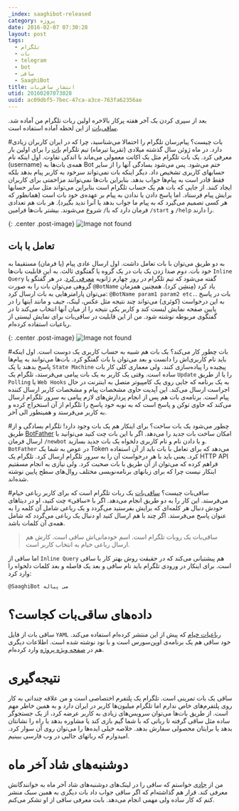 ```yaml
---
_index: saaghibot-released
category: پروژه
date: 2016-02-07 07:30:28
layout: post
tags:
  - تلگرام
  - بات
  - telegram
  - bot
  - ساقی
  - SaaghiBot
title: انتشار ساقی‌بات
utid: 20160207073028
uuid: ac09dbf5-7bec-47ca-a3ce-763fa62356ae
---
```

بعد از سپری کردن یک آخر هفته پرکار بالاخره اولین ربات تلگرام من آماده شد. [ساقی‌بات](https://telegram.me/SaaghiBot) از این لحظه آماده استفاده است.

#بات چیست؟
پیام‌رسان تلگرام را احتمالا می‌شناسید، چرا که در ایران کاربران زیادی دارد. در ماه ژوئن سال گذشته میلادی (تقریبا تیرماه) تیم تلگرام [بات](https://telegram.org/blog/bot-revolution) را برای اولین بار معرفی کرد. یک بات تلگرام مثل یک اکانت معمولی می‌ماند با اندکی تفاوت. اول اینکه نام (username) همه‌ی بات‌ها به Bot ختم می‌شود. پس می‌شود بسادگی آنها را از سایر حسابهای کاربری تشخیص داد. دیگر اینکه بات نمی‌تواند سرخود به کاربر پیام بدهد بلکه فقط قادر است به پیام‌ها جواب بدهد. بنابراین بات‌ها نمی‌توانند مزاحمتی برای کاربران ایجاد کنند. از جایی که بات هم یک حساب تلگرام است بنابراین می‌تواند مثل سایر حسابها برایش پیام فرستاد. اما پاسخ دادن یا ندادن به پیام بر عهده‌ی خود بات است (همانطور که هر کسی تصمیم می‌گیرد که به پیام ما جواب بدهد یا آنرا ندید بگیرد). هر بات هم تعدادی فرمان دارد که با`/` شروع می‌شوند. بیشتر بات‌ها فرامین `/start` و `/help` را دارند.

{: .center .post-image}
![Image not found](assets/pimg/saaghiabout.jpg)

## تعامل با بات
به دو طریق می‌توان با بات تعامل داشت. اول ارسال عادی پیام (یا فرمان) مستقیما به خود بات. دوم صدا زدن یک بات در یک گروه یا گفتگوی ثالث. به این قابلیت بات‌ها `Inline Query` گفته می‌شود که تیم تلگرام در روز چهارم ژانویه [معرفی کرد](https://telegram.org/blog/inline-bots). در هر گفتگو یا گروهی می‌توان بات را به صورت `@BotName` یاد کرد (مِنشِن کرد). همچنین همزمان می‌توان پارامترهایی به بات ارسال کرد: `@BotName param1 param2 etc.`. بات در پاسخ به این درخواست (کوئری) می‌تواند چند نتیجه مثل عکس، لینک، جیف و مانند اینها را در پایین صفحه نمایش لیست کند و کاربر یکی نتیجه را از میان آنها انتخاب می‌کند تا در گفتگوی مربوطه نوشته شود. من از این قابلیت در ساقی‌بات برای نمایش لیستی از رباعیات استفاده کرده‌ام.

{: .center .post-image}
![Image not found](assets/pimg/saaghiquery.jpg)

#بات چطور کار می‌کند؟
یک بات هم شبیه به حساب کاربری یک دوست است. اول اینکه باید نام کاربری‌اش را دانست و بعد می‌توان با بات گفتگو کرد. بات‌ها می‌توانند به پیام‌ها پاسخ بدهند یا یک `State Machine` پیچیده را پیاده‌سازی کنند. ولی معماری کلی کار بات ساده است. وقتی یک کاربر به یک بات پیامی می‌فرستد، تلگرام یک `Update` را یا از طریق `Polling` یا `Web Hooks` به یک برنامه که جایی روی یک کامپیوتر متصل به اینترنت در حال اجراست ارسال می‌کند. این آپدیت حاوی مشخصات پیام و مشخصات کاربر ارسال کننده پیام است. برنامه‌ی بات هم پس از انجام پردازش‌های لازم پیامی به سرور تلگرام ارسال می‌کند که حاوی توکن و پاسخ است که به نوبه خود پاسخ را تلگرام از آن استخراج کرده و به کاربر می‌فرستد و همینطور الی آخر.

#چطور می‌شود یک بات ساخت؟
برای اینکار هم یک بات وجود دارد! تلگرام بسادگی و از طریق [BotFather](https://telegram.me/BotFather) امکان ساخت بات جدید را می‌دهد. اگر با این بات چت کنید می‌توانید با ارسال فرمان `/newbot` و با دادن نام و نام کاربری دلخواه یک بات جدید بسازید. `BotFather` در عوض به شما یک Token می‌دهد که برای تعامل با بات باید از آن استفاده کرد. یعنی باید با هر درخواست آن را به سرور تلگرام ارسال کرد. تلگرام یک HTTP API فراهم کرده که می‌توان از آن طریق با بات صحبت کرد. ولی نیازی به انجام مسقتیم اینکار نیست چرا که برای زبانهای برنامه‌نویسی مختلف روال‌های سطح پایین نوشته شده‌اند.

#ساقی‌بات چیست؟
[ساقی‌بات](http://mehdix.ir/projects/SaaghiBot) یک ربات تلگرام است که برای کاربر رباعی خیام می‌فرستد. این کار را به دو طریق انجام می‌دهد. اگر با «ساقی» چت کنید، او در دیتاهای خودش دنبال هر کلمه‌ای که برایش بفرستید می‌گردد و یک رباعی شامل آن کلمه را به عنوان پاسخ می‌فرستد. اگر چند با هم ارسال کنید او دنبال یک رباعی می‌گردد که شامل همه‌ی آن کلمات باشد.

> ساقی‌بات یک روبات تلگرام است. اسم خودمانی‌اش ساقی است. کارش هم ارسال رباعی خیام به انتخاب کاربر است.

اما ساقی از `Inline Query` هم پیشتبانی می‌کند که در حقیقت روش بهتر کار با ساقی است. برای اینکار در ورودی تلگرام باید نام ساقی و بعد یک فاصله و بعد کلمات دلخواه را وارد کرد:


	@SaaghiBot می پیاله



# داده‌های ساقی‌بات کجاست؟
ساقی بات از فایل `YAML` [رباعیات خیام](http://mehdix.ir/omar-khayyam-in-yaml-format.html) که پیش از این منتشر کرده‌ام استفاده می‌کند. خود ساقی هم یک برنامه‌ی اوپن‌سورس است و با نود نوشته شده است. اطلاعات دیگری هم در [صفحه ویژه پروژه](http://mehdix.ir/projects/SaaghiBot) وارد کرده‌ام.

# نتیجه‌گیری
ساقی یک بات تمرینی است. تلگرام یک پلتفرم اختصاصی است و من علاقه چندانی به کار روی پلتفرم‌های خاص ندارم اما تلگرام میلیون‌ها کاربر در ایران دارد و به همین خاطر مهم است. از طریق بات‌ها می‌توان سرویس‌های زیادی به کاربر عرضه کرد، از یک جستجوگر ساده مثل ساقی گرفته تا رباتی که با شما گیم بازی کند یا مشاوره بدهد یا راه را نشانتان بدهد یا برایتان محصولی سفارش بدهد. خلاصه خیلی ایده‌ها را می‌توان روی آن سوار کرد. امیدوارم که رباتهای جالبی در وب فارسی ببینیم.

# دوشنبه‌های شاد آخر ماه
من از [جادی](http://jadi.net/) خواستم که ساقی را در لینک‌های دوشنبه‌های شاد آخر ماه به خوانندگانش معرفی کند. قرار هم گذاشته‌ام که اگر ساقی جواب داد بات دیگری به همین سبک منشر کنم که کار ساده ولی مهمی انجام می‌دهد. بابت معرفی ساقی از او تشکر می‌کنم.


